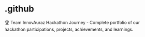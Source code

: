 # .github
🏆 Team InnovAuraz Hackathon Journey - Complete portfolio of our hackathon participations, projects, achievements, and learnings.
